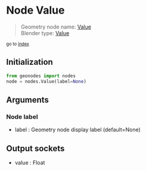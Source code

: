 
# Node Value

> Geometry node name: [Value](https://docs.blender.org/manual/en/latest/modeling/geometry_nodes/input/value.html)<br>
  Blender type: [Value](https://docs.blender.org/api/current/bpy.types.ShaderNodeValue.html)
  
<sub>go to [index](/docs/index.md)</sub>

Initialization
--------------

```python
from geonodes import nodes
node = nodes.Value(label=None)
```



## Arguments


### Node label

- label : Geometry node display label (default=None)

## Output sockets

- value : Float

